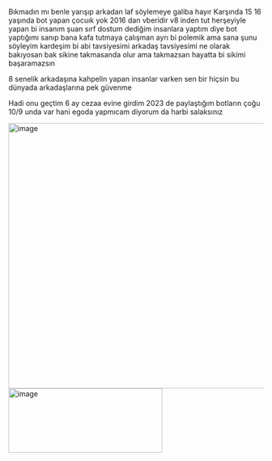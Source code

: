 Bıkmadın mı benle yarışıp arkadan laf söylemeye galiba hayır
Karşında 15 16 yaşında bot yapan çocuık yok 2016 dan vberidir v8 inden tut herşeyiyle yapan bi insanım şuan sırf dostum dediğim insanlara yaptım diye bot yaptığımı sanıp bana kafa tutmaya çalışman ayrı bi polemik
ama sana şunu söyleyim kardeşim bi abi tavsiyesimi arkadaş tavsiyesimi ne olarak bakıyosan bak sikine takmasanda olur ama takmazsan hayatta bi sikimi başaramazsın

8 senelik arkadaşına kahpelin yapan insanlar varken sen bir hiçsin bu dünyada arkadaşlarına pek güvenme

Hadi onu geçtim 6 ay cezaa evine girdim 2023 de paylaştığım botların çoğu 10/9 unda var hani egoda yapmıcam diyorum da harbi salaksınız

<img width="1519" height="525" alt="image" src="https://github.com/user-attachments/assets/1e7d6d16-89c4-4e10-b010-3a2729470717" />
<img width="304" height="127" alt="image" src="https://github.com/user-attachments/assets/e7cbfe35-9241-40e3-875c-5efac269bc9c" />
